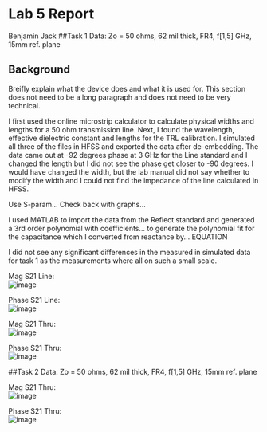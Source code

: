 # Lab 5 Report
Benjamin Jack
##Task 1
Data:
Zo = 50 ohms, 62 mil thick, FR4, f[1,5] GHz, 15mm ref. plane

## Background
Breifly explain what the device does and what it is used for. This section does not need to be a long paragraph and does not need to be very technical.

I first used the online microstrip calculator to calculate physical widths and lengths for a 50 ohm transmission line.
Next, I found the wavelength, effective dielectric constant and lengths for the TRL calibration.
I simulated all three of the files in HFSS and exported the data after de-embedding. The data came out at -92 degrees phase at 3 GHz for the Line standard
and I changed the length but I did not see the phase get closer to -90 degrees. I would have changed the width, but the lab manual did not say whether to modify
the width and I could not find the impedance of the line calculated in HFSS. 

Use S-param...
Check back with graphs...

I used MATLAB to import the data from the Reflect standard and generated a 3rd order polynomial with coefficients... to generate the polynomial fit for the capacitance
which I converted from reactance by... EQUATION

I did not see any significant differences in the measured in simulated data for task 1 as the measurements where all on such a small scale.

Mag S21 Line: <br>
![image](https://github.com/CourseReps/ECEN452-Spring2016/blob/master/Students/Benejack/Lab5/S21_Line_Mag.png)<br>

Phase S21 Line: <br>
![image](https://github.com/CourseReps/ECEN452-Spring2016/blob/master/Students/Benejack/Lab5/S21_Line_Phase.png) <br>

Mag S21 Thru: <br>
![image](https://github.com/CourseReps/ECEN452-Spring2016/blob/master/Students/Benejack/Lab5/S21_Thru_Mag.png) <br>

Phase S21 Thru: <br>
![image](https://github.com/CourseReps/ECEN452-Spring2016/blob/master/Students/Benejack/Lab5/S21_Thru_Phase.png)<br>


##Task 2
Data:
Zo = 50 ohms, 62 mil thick, FR4, f[1,5] GHz, 15mm ref. plane

Mag S21 Thru: <br>
![image](https://github.com/CourseReps/ECEN452-Spring2016/blob/master/Students/Benejack/Lab5/PIN_On.png)<br>

Phase S21 Thru: <br>
![image](https://github.com/CourseReps/ECEN452-Spring2016/blob/master/Students/Benejack/Lab5/PIN_Off.png)<br>
